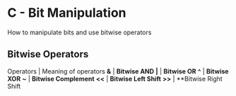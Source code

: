 # C - Bit Manipulation

How to manipulate bits and use bitwise operators

## Bitwise Operators

Operators | Meaning of operators
**&** | **Bitwise AND**
**|** | **Bitwise OR**
**^** | **Bitwise XOR**
**~** | **Bitwise Complement**
**<<** | **Bitwise Left Shift**
**>>** | **Bitwise Right Shift
